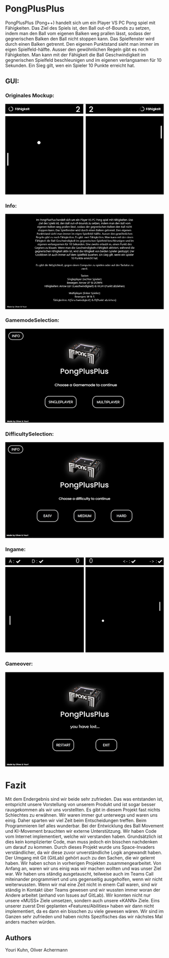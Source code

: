 # PongPlusPlus

PongPlusPlus (Pong++) handelt sich um ein Player VS PC Pong spiel mit Fähigkeiten. Das Ziel des Spiels ist, den Ball out-of-Bounds zu setzen, indem man den Ball vom eigenen Balken weg prallen lässt, sodass der gegnerischen Balken den Ball nicht stoppen kann. Das Spielfenster wird durch einen Balken getrennt. Den eigenen Punktstand sieht man immer im eigen Spielfeld-hälfte. Ausser den gewöhnlichen Regeln gibt es noch Fähigkeiten. Man kann mit der Fähigkeit die Ball Geschwindigkeit im gegnerischen Spielfeld beschleunigen und im eigenen verlangsamen für 10 Sekunden. Ein Sieg gilt, wen ein Spieler 10 Punkte erreicht hat.


## GUI:

### Originales Mockup:
![PongPlusPlus Mockup](GUI%20Screenshots/pongplusplus_design.png?raw=true)


### Info:
![PongPlusPlus Info Scene](GUI%20Screenshots/InfoScene.png?raw=true)

### GamemodeSelection:
![PongPlusPlus GamemodeSelection Scene](GUI%20Screenshots/gamemodeselection.png?raw=true)

### DifficultySelection:
![PongPlusPlus DifficultySelectionnfo Scene](GUI%20Screenshots/difficulty_selection.png?raw=true)

### Ingame:
![PongPlusPlus Ingame Scene](GUI%20Screenshots/Ingame.png?raw=true)

### Gameover:
![PongPlusPlus Gameover Scene](GUI%20Screenshots/gameover.png?raw=true)

# Fazit

Mit dem Endergebnis sind wir beide sehr zufrieden. Das was entstanden ist, entspricht unsere Vorstellung von unserem Produkt und ist sogar besser rausgekommen als wir uns vorstellten. Es gibt in diesem Projekt fast nichts Schlechtes zu erwähnen. Wir waren immer gut unterwegs und waren uns einig. Daher sparten wir viel Zeit beim Entscheidungen treffen. Beim Programmieren lief alles wunderbar.
Bei der Entwicklung des Ball Movement und KI-Movement brauchten wir externe Unterstützung. Wir haben Code vom Internet implementiert, welche wir verstanden haben. Grundsätzlich ist dies kein komplizierter Code, man muss jedoch ein bisschen nachdenken um darauf zu kommen. 
Durch dieses Projekt wurde uns Space-Invaders verständlicher, da wir diese zuvor unverständliche Logik angewandt haben. Der Umgang mit Git (GitLab) gehört auch zu den Sachen, die wir gelernt haben.
Wir haben schon in vorherigen Projekten zusammengearbeitet. Von Anfang an, waren wir uns einig was wir machen wollten und was unser Ziel war. Wir haben uns ständig ausgetauscht, teilweise auch im Teams Call miteinander programmiert und uns gegenseitig ausgeholfen, wenn wir nicht weiterwussten. Wenn wir mal eine Zeit nicht in einem Call waren, sind wir ständig in Kontakt über Teams gewesen und wir wussten immer woran der Andere arbeitet (anhand von Issues auf GitLab). 
Wir konnten nicht nur unsere «MUSS» Ziele umsetzen, sondern auch unsere «KANN» Ziele. Eins unserer zuerst Drei geplanten «Features/Abilities» haben wir dann nicht implementiert, da es dann ein bisschen zu viele gewesen wären.
Wir sind im Ganzen sehr zufrieden und haben nichts Spezifisches das wir nächstes Mal anders machen würden.


## Authors

Youri Kuhn, Oliver Achermann
